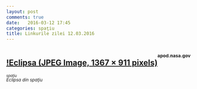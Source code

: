 ```yaml
---
layout: post
comments: true
date:   2016-03-12 17:45
categories: spaţiu
title: Linkurile zilei 12.03.2016
---
```

## [!Eclipsa (JPEG Image, 1367 × 911 pixels)](http://apod.nasa.gov/apod/image/1603/eclipse_epc_2016068_4.jpg)<sup><sup><sup>apod.nasa.gov</sup></sup></sup>  
_<sup><sup>spaţiu</sup></sup>_  
_<sup>Eclipsa din spaţiu</sup>_  


